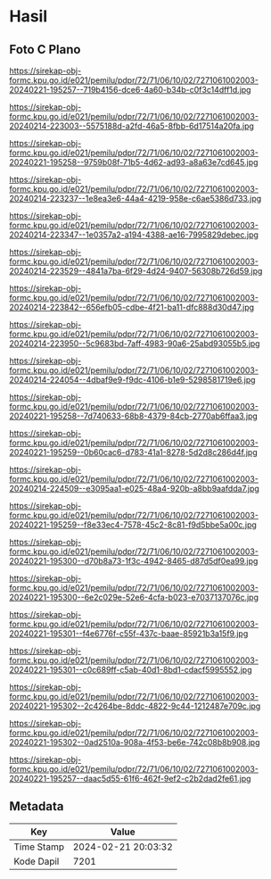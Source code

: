 # Hasil

## Foto C Plano

https://sirekap-obj-formc.kpu.go.id/e021/pemilu/pdpr/72/71/06/10/02/7271061002003-20240221-195257--719b4156-dce6-4a60-b34b-c0f3c14dff1d.jpg

https://sirekap-obj-formc.kpu.go.id/e021/pemilu/pdpr/72/71/06/10/02/7271061002003-20240214-223003--5575188d-a2fd-46a5-8fbb-6d17514a20fa.jpg

https://sirekap-obj-formc.kpu.go.id/e021/pemilu/pdpr/72/71/06/10/02/7271061002003-20240221-195258--9759b08f-71b5-4d62-ad93-a8a63e7cd645.jpg

https://sirekap-obj-formc.kpu.go.id/e021/pemilu/pdpr/72/71/06/10/02/7271061002003-20240214-223237--1e8ea3e6-44a4-4219-958e-c6ae5386d733.jpg

https://sirekap-obj-formc.kpu.go.id/e021/pemilu/pdpr/72/71/06/10/02/7271061002003-20240214-223347--1e0357a2-a194-4388-ae16-7995829debec.jpg

https://sirekap-obj-formc.kpu.go.id/e021/pemilu/pdpr/72/71/06/10/02/7271061002003-20240214-223529--4841a7ba-6f29-4d24-9407-56308b726d59.jpg

https://sirekap-obj-formc.kpu.go.id/e021/pemilu/pdpr/72/71/06/10/02/7271061002003-20240214-223842--656efb05-cdbe-4f21-ba11-dfc888d30d47.jpg

https://sirekap-obj-formc.kpu.go.id/e021/pemilu/pdpr/72/71/06/10/02/7271061002003-20240214-223950--5c9683bd-7aff-4983-90a6-25abd93055b5.jpg

https://sirekap-obj-formc.kpu.go.id/e021/pemilu/pdpr/72/71/06/10/02/7271061002003-20240214-224054--4dbaf9e9-f9dc-4106-b1e9-5298581719e6.jpg

https://sirekap-obj-formc.kpu.go.id/e021/pemilu/pdpr/72/71/06/10/02/7271061002003-20240221-195258--7d740633-68b8-4379-84cb-2770ab6ffaa3.jpg

https://sirekap-obj-formc.kpu.go.id/e021/pemilu/pdpr/72/71/06/10/02/7271061002003-20240221-195259--0b60cac6-d783-41a1-8278-5d2d8c286d4f.jpg

https://sirekap-obj-formc.kpu.go.id/e021/pemilu/pdpr/72/71/06/10/02/7271061002003-20240214-224509--e3095aa1-e025-48a4-920b-a8bb9aafdda7.jpg

https://sirekap-obj-formc.kpu.go.id/e021/pemilu/pdpr/72/71/06/10/02/7271061002003-20240221-195259--f8e33ec4-7578-45c2-8c81-f9d5bbe5a00c.jpg

https://sirekap-obj-formc.kpu.go.id/e021/pemilu/pdpr/72/71/06/10/02/7271061002003-20240221-195300--d70b8a73-1f3c-4942-8465-d87d5df0ea99.jpg

https://sirekap-obj-formc.kpu.go.id/e021/pemilu/pdpr/72/71/06/10/02/7271061002003-20240221-195300--6e2c029e-52e6-4cfa-b023-e7037137076c.jpg

https://sirekap-obj-formc.kpu.go.id/e021/pemilu/pdpr/72/71/06/10/02/7271061002003-20240221-195301--f4e6776f-c55f-437c-baae-85921b3a15f9.jpg

https://sirekap-obj-formc.kpu.go.id/e021/pemilu/pdpr/72/71/06/10/02/7271061002003-20240221-195301--c0c689ff-c5ab-40d1-8bd1-cdacf5995552.jpg

https://sirekap-obj-formc.kpu.go.id/e021/pemilu/pdpr/72/71/06/10/02/7271061002003-20240221-195302--2c4264be-8ddc-4822-9c44-1212487e709c.jpg

https://sirekap-obj-formc.kpu.go.id/e021/pemilu/pdpr/72/71/06/10/02/7271061002003-20240221-195302--0ad2510a-908a-4f53-be6e-742c08b8b908.jpg

https://sirekap-obj-formc.kpu.go.id/e021/pemilu/pdpr/72/71/06/10/02/7271061002003-20240221-195257--daac5d55-61f6-462f-9ef2-c2b2dad2fe61.jpg


## Metadata

| Key        | Value               |
| ---------- | ------------------- |
| Time Stamp | 2024-02-21 20:03:32 |
| Kode Dapil | 7201                |



